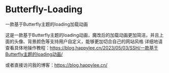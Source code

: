 # Butterfly-Loading
一款基于Butterfly主题的loading加载动画

这是一款基于Butterfly主题的loading动画，魔改后的加载动画更加简洁，并且上面的头像、背景颜色等支持用户自定义，能够更加切合自己的网站风格
详细地请查看具体地操作教程：https://blog.happylee.cn/2023/05/03/SSH/一款基于Butterfly主题的loading动画/

或者直接访问我的博客：https://blog.happylee.cn/
